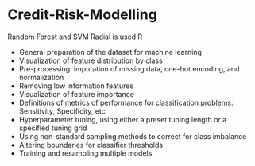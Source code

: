 # Credit-Risk-Modelling
Random Forest and SVM Radial is used R
* General preparation of the dataset for machine learning
* Visualization of feature distribution by class
* Pre-processing: imputation of missing data, one-hot encoding, and normalization
* Removing low information features
* Visualization of feature importance
* Definitions of metrics of performance for classification problems: Sensitivity, Specificity, etc.
* Hyperparameter tuning, using either a preset tuning length or a specified tuning grid
* Using non-standard sampling methods to correct for class imbalance
* Altering boundaries for classifier thresholds
* Training and resampling multiple models
